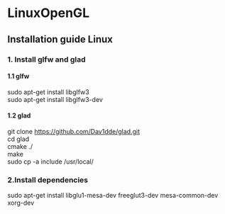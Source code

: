 # LinuxOpenGL

## Installation guide Linux

### 1. Install glfw and glad
#### 1.1 glfw
sudo apt-get install libglfw3\
sudo apt-get install libglfw3-dev
#### 1.2 glad
git clone https://github.com/Dav1dde/glad.git \
cd glad\
cmake ./\
make\
sudo cp -a include /usr/local/

### 2.Install dependencies
sudo apt-get install libglu1-mesa-dev freeglut3-dev mesa-common-dev xorg-dev

